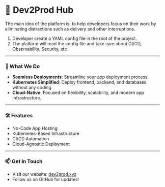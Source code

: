 # 🚀 Dev2Prod Hub


The main idea of the platform is: to help developers focus on their work by eliminating distractions such as delivery and other interruptions.

1. Developer create a YAML  config file in the root of the project.
2. The platform will read the config file and take care about CI/CD, Observability, Security, etc.



---

### 🌟 What We Do
- **Seamless Deployments**: Streamline your app deployment process.  
- **Kubernetes Simplified**: Deploy frontend, backend, and databases without any coding.  
- **Cloud-Native**: Focused on flexibility, scalability, and modern app infrastructure.

---

### 🛠 Features
- No-Code App Hosting  
- Kubernetes-Based Infrastructure  
- CI/CD Automation  
- Cloud-Agnostic Deployment

---

### 📫 Get in Touch  
- Visit our website: [dev2prod.xyz](https://dev2prod.xyz)  
- Follow us on GitHub for updates!  
